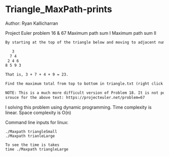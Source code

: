 # Triangle_MaxPath-prints
Author: Ryan Kallicharran

Project Euler problem 16 & 67
Maximum path sum I
Maximum path sum II


```html
By starting at the top of the triangle below and moving to adjacent numbers on the row below, the maximum total from top to bottom is 23.

   3
  7 4
 2 4 6
8 5 9 3

That is, 3 + 7 + 4 + 9 = 23.

Find the maximum total from top to bottom in triangle.txt (right click and 'Save Link/Target As...'), a 15K text file containing a triangle with one-hundred rows.

NOTE: This is a much more difficult version of Problem 18. It is not possible to try every route to solve this problem, as there are 299 altogether! If you could check one trillion (1012) routes every second it would take over twenty billion years to check them all. There is an efficient algorithm to solve it. ;o)
srouce for the above text: https://projecteuler.net/problem=67
```

I solving this problem using dynamic programming.
Time complexity is linear.
Space complexity is O(n)

Command line inputs for linux:
```
./Maxpath triangleSmall
./Maxpath trianleLarge

To see the time is takes
time ./Maxpath triangleLarge
```


